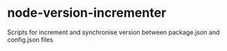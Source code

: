 # node-version-incrementer
Scripts for increment and synchronise version between package.json and config.json files
